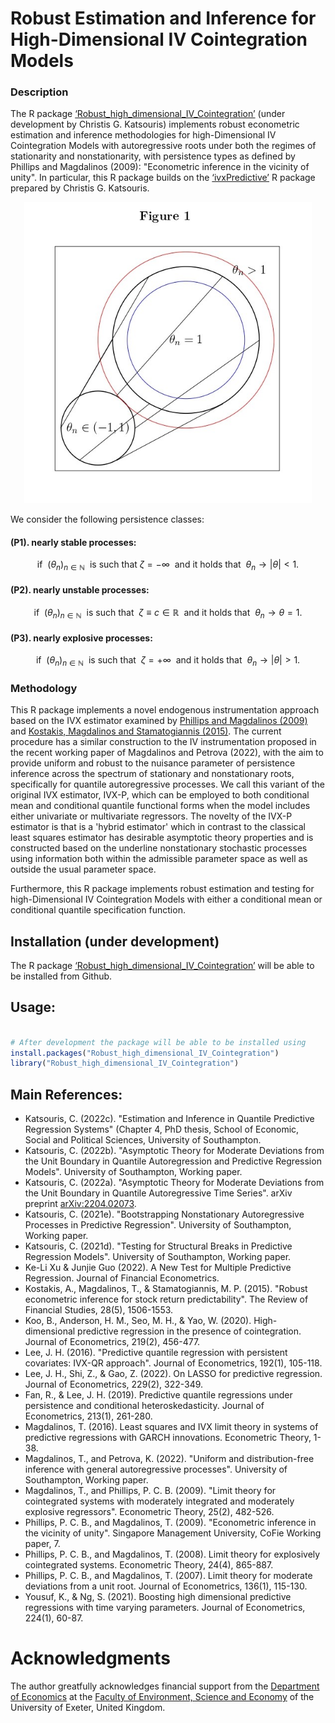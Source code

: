 # Robust Estimation and Inference for High-Dimensional IV Cointegration Models 

### Description 

The R package [‘Robust_high_dimensional_IV_Cointegration’](https://github.com/christiskatsouris/Robust_high_dimensional_IV_Cointegration) (under development by Christis G. Katsouris) implements robust econometric estimation and inference methodologies for high-Dimensional IV Cointegration Models with autoregressive roots under both the regimes of stationarity and nonstationarity, with persistence types as defined by Phillips and Magdalinos (2009): "Econometric inference in the vicinity of unity". In particular, this R package builds on the [‘ivxPredictive’](https://github.com/christiskatsouris/ivxPredictive) R package prepared by Christis G. Katsouris. 

<p align="center">
  
<img src="https://github.com/christiskatsouris/ivxPredictive/blob/main/data/persistence.jpg" width="460"/>

</p>  

We consider the following persistence classes:
   
#### (P1). nearly stable processes: 

$$\text{if} \ \ \left( \theta_n \right)_{ n \in \mathbb{N} } \ \ \text{is such that} \ \zeta = - \infty \ \ \text{and it holds that} \ \ \theta_n \to | \theta | < 1.$$
    
#### (P2). nearly unstable processes:   

$$\text{if} \ \ \left( \theta_n \right)_{ n \in \mathbb{N} } \ \ \text{is such that} \ \ \zeta \equiv c \in \mathbb{R} \ \ \text{and it holds that} \ \ \theta_n \to \theta = 1.$$

    
#### (P3). nearly explosive processes:   

$$\text{if} \ \ \left( \theta_n \right)_{ n \in \mathbb{N} } \ \ \text{is such that} \ \ \zeta = + \infty \ \ \text{and it holds that} \ \ \theta_n \to | \theta | > 1.$$

  
### Methodology  
  
This R package implements a novel endogenous instrumentation approach based on the IVX estimator examined by [Phillips and Magdalinos (2009)](https://ideas.repec.org/p/skb/wpaper/cofie-06-2009.html) and [Kostakis, Magdalinos and Stamatogiannis (2015)](https://academic.oup.com/rfs/article/28/5/1506/1867633?login=true). The current procedure has a similar construction to the IV instrumentation proposed in the recent working paper of Magdalinos and Petrova (2022), with the aim to provide uniform and robust to the nuisance parameter of persistence inference across the spectrum of stationary and nonstationary roots, specifically for quantile autoregressive processes. We call this variant of the original IVX estimator, IVX-P, which can be employed to both conditional mean and conditional quantile functional forms when the model includes either univariate or multivariate regressors. The novelty of the IVX-P estimator is that is a 'hybrid estimator' which in contrast to the classical least squares estimator has desirable asymptotic theory properties and is constructed based on the underline nonstationary stochastic processes using information both within the admissible parameter space as well as outside the usual parameter space.  

Furthermore, this R package implements robust estimation and testing for high-Dimensional IV Cointegration Models with either a conditional mean or conditional quantile specification function. 
  
## Installation (under development) 

The R package [‘Robust_high_dimensional_IV_Cointegration’](https://github.com/christiskatsouris/Robust_high_dimensional_IV_Cointegration) will be able to be installed from Github.

## Usage: 

```R

# After development the package will be able to be installed using
install.packages("Robust_high_dimensional_IV_Cointegration")
library("Robust_high_dimensional_IV_Cointegration")

```

## Main References:

- Katsouris, C. (2022c). "Estimation and Inference in Quantile Predictive Regression Systems" (Chapter 4, PhD thesis, School of Economic, Social and Political Sciences, University of Southampton.
- Katsouris, C. (2022b). "Asymptotic Theory for Moderate Deviations from the Unit Boundary in Quantile Autoregression and Predictive Regression Models". University of Southampton, Working paper.  
- Katsouris, C. (2022a). "Asymptotic Theory for Moderate Deviations from the Unit Boundary in Quantile Autoregressive Time Series". arXiv preprint [arXiv:2204.02073](https://arxiv.org/abs/2204.02073).
- Katsouris, C. (2021e). "Bootstrapping Nonstationary Autoregressive Processes in Predictive Regression". University of Southampton, Working paper.   
- Katsouris, C. (2021d). "Testing for Structural Breaks in Predictive Regression Models". University of Southampton, Working paper.  
- Ke-Li Xu & Junjie Guo (2022). A New Test for Multiple Predictive Regression. Journal of Financial Econometrics.
- Kostakis, A., Magdalinos, T., & Stamatogiannis, M. P. (2015). "Robust econometric inference for stock return predictability". The Review of Financial Studies, 28(5), 1506-1553.
- Koo, B., Anderson, H. M., Seo, M. H., & Yao, W. (2020). High-dimensional predictive regression in the presence of cointegration. Journal of Econometrics, 219(2), 456-477.
- Lee, J. H. (2016). "Predictive quantile regression with persistent covariates: IVX-QR approach". Journal of Econometrics, 192(1), 105-118.
- Lee, J. H., Shi, Z., & Gao, Z. (2022). On LASSO for predictive regression. Journal of Econometrics, 229(2), 322-349.
- Fan, R., & Lee, J. H. (2019). Predictive quantile regressions under persistence and conditional heteroskedasticity. Journal of Econometrics, 213(1), 261-280.
- Magdalinos, T. (2016). Least squares and IVX limit theory in systems of predictive regressions with GARCH innovations. Econometric Theory, 1-38.
- Magdalinos, T., and Petrova, K. (2022). "Uniform and distribution-free inference with general autoregressive processes". University of Southampton, Working paper.
- Magdalinos, T., and Phillips, P. C. B. (2009). "Limit theory for cointegrated systems with moderately integrated and moderately explosive regressors". Econometric Theory, 25(2), 482-526.
- Phillips, P. C. B., and Magdalinos, T. (2009). "Econometric inference in the vicinity of unity". Singapore Management University, CoFie Working paper, 7.
- Phillips, P. C. B., and Magdalinos, T. (2008). Limit theory for explosively cointegrated systems. Econometric Theory, 24(4), 865-887.
- Phillips, P. C. B., and Magdalinos, T. (2007). Limit theory for moderate deviations from a unit root. Journal of Econometrics, 136(1), 115-130.
- Yousuf, K., & Ng, S. (2021). Boosting high dimensional predictive regressions with time varying parameters. Journal of Econometrics, 224(1), 60-87.

# Acknowledgments

The author greatfully acknowledges financial support from the [Department of Economics](http://business-school.exeter.ac.uk/about/departments/economics/) at the [Faculty of Environment, Science and Economy](https://www.exeter.ac.uk/departments/ese/) of the University of Exeter, United Kingdom. 
